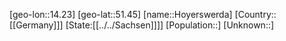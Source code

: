 ﻿---
location: [51.45,14.23]
type: City
tags:
- geo/City


SpocWebEntityId: 31040
isDeleted: false
confidential: public

---
[geo-lon::14.23]
[geo-lat::51.45]
[name::Hoyerswerda]
[Country::[[Germany]]]
[State:[[../../Sachsen]]]]
[Population::]
[Unknown::]

